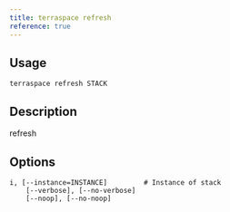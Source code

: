 ```yaml
---
title: terraspace refresh
reference: true
---
```


## Usage

    terraspace refresh STACK

## Description

refresh


## Options

```
i, [--instance=INSTANCE]         # Instance of stack
    [--verbose], [--no-verbose]  
    [--noop], [--no-noop]        
```

